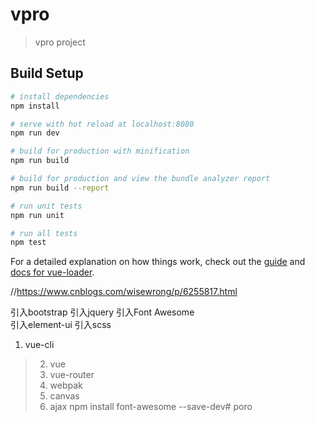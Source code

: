 # vpro

> vpro project

## Build Setup

``` bash
# install dependencies
npm install

# serve with hot reload at localhost:8080
npm run dev

# build for production with minification
npm run build

# build for production and view the bundle analyzer report
npm run build --report

# run unit tests
npm run unit

# run all tests
npm test
```

For a detailed explanation on how things work, check out the [guide](http://vuejs-templates.github.io/webpack/) and [docs for vue-loader](http://vuejs.github.io/vue-loader).

//https://www.cnblogs.com/wisewrong/p/6255817.html



引入bootstrap
引入jquery
引入Font Awesome  
引入element-ui
引入scss
1. vue-cli
> 2. vue
> 3. vue-router
> 4. webpak
> 5. canvas
> 6. ajax
npm install font-awesome --save-dev# poro
